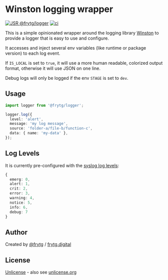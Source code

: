 # Winston logging wrapper

[![JSR @frytg/logger](https://jsr.io/badges/@frytg/logger)](https://jsr.io/@frytg/logger)
[![ci](https://github.com/frytg/utility/actions/workflows/test.yml/badge.svg?branch=main)](https://github.com/frytg/utility/actions/workflows/test.yml)

This is a simple opinionated wrapper around the logging library [Winston](https://github.com/winstonjs/winston) to provide a logger
that is easy to use and configure.

It accesses and inject several env variables (like runtime or package version) to each log event.

If `IS_LOCAL` is set to `true`, it will use a more human readable, colorized output format, otherwise it will use JSON
on one line.

Debug logs will only be logged if the env `STAGE` is set to `dev`.

## Usage

```ts
import logger from '@frytg/logger';
```

```ts
logger.log({
  level: 'alert',
  message: 'my log message',
  source: 'folder-a/file-b/function-c',
  data: { name: 'my-data' },
});
```

## Log Levels

It is currently pre-configured with the
[syslog log levels](https://github.com/winstonjs/winston?tab=readme-ov-file#logging-levels):

```ts
{
  emerg: 0,
  alert: 1,
  crit: 2,
  error: 3,
  warning: 4,
  notice: 5,
  info: 6,
  debug: 7
}
```

## Author

Created by [@frytg](https://github.com/frytg) / [frytg.digital](https://www.frytg.digital)

## License

[Unlicense](https://github.com/frytg/utility/blob/main/LICENSE) - also see [unlicense.org](https://unlicense.org)
